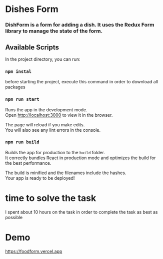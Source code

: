 # Dishes Form

### DishForm is a form for adding a dish. It uses the Redux Form library to manage the state of the form.

## Available Scripts

In the project directory, you can run:

### `npm instal`

before starting the project, execute this command in order to download all packages

### `npm run start`

Runs the app in the development mode.\
Open [http://localhost:3000](http://localhost:3000) to view it in the browser.

The page will reload if you make edits.\
You will also see any lint errors in the console.

### `npm run build`

Builds the app for production to the `build` folder.\
It correctly bundles React in production mode and optimizes the build for the best performance.

The build is minified and the filenames include the hashes.\
Your app is ready to be deployed!

# time to solve the task

I spent about 10 hours on the task in order to complete the task as best as possible

# Demo

https://foodform.vercel.app
